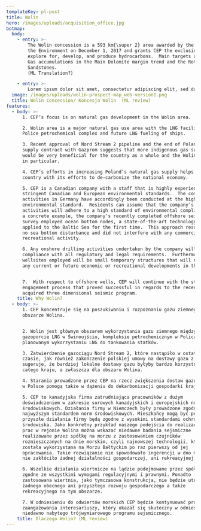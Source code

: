 ```yaml
---
templateKey: pl-post
title: Wolin
hero: /images/uploads/acquisition_office.jpg
botmap:
  body:
    - entry: >-
        The Wolin concession is a 593 km{\super 2} area awarded by the Ministry of
        the Environment on December 1, 2017 and grants CEP the exclusive rights to
        explore for, develop, and produce hydrocarbons.  Main targets are Natural
        Gas accumulations in the Main Dolomite margin trend and the Rotliegend
        Sandstones.
        (ML Translation?)

    - entry: >-
        Lorem ipsum dolor sit amet, consectetur adipiscing elit, sed do eiusmod tempor incididunt ut labore et dolore magna aliqua. Id velit ut tortor pretium. Fusce ut placerat orci nulla pellentesque dignissim. In hac habitasse platea dictumst vestibulum rhoncus est pellentesque. Consectetur lorem donec massa sapien faucibus et. Non tellus orci ac auctor augue mauris augue neque gravida. Ac tortor vitae purus faucibus ornare suspendisse. Maecenas volutpat blandit aliquam etiam erat. Sed odio morbi quis commodo. Nibh nisl condimentum id venenatis a condimentum vitae sapien. Est placerat in egestas erat imperdiet. In cursus turpis massa tincidunt. Orci a scelerisque purus semper eget duis. In arcu cursus euismod quis viverra nibh.
  image: /images/uploads/wolin-prospect-map_web-version1.png
  title: Wolin Concession/ Koncesja Wolin  (ML review)
features:
  - body: >-
      1. CEP’s focus is on natural gas development in the Wolin area.  

      2. Wolin area is a major natural gas use area with the LNG facility, the
      Police petrochemical complex and future LNG fueling of ships.

      3. Recent approval of Nord Stream 2 pipeline and the end of Poland’s gas
      supply contract with Gazprom suggests that more indigenous gas supply
      would be very beneficial for the country as a whole and the Wolin region
      in particular.   

      4. CEP’s efforts in increasing Poland’s natural gas supply helps the
      country with its efforts to de-carbonize the national economy.

      5. CEP is a Canadian company with a staff that is highly experienced with
      stringent Canadian and European environmental standards.  The company’s
      activities in Germany have accordingly been conducted at the highest
      environmental standard.  Residents can assume that the company’s future
      activities will adhere to a high standard of environmental compliance.  As
      a concrete example, the company’s recently completed offshore seismic
      survey employed ocean bottom nodes, a state-of-the-art technology that was
      applied to the Baltic Sea for the first time.  This approach resulted in
      no sea bottom disturbance and did not interfere with any commercial or
      recreational activity.

      6. Any onshore drilling activities undertaken by the company will be in
      compliance with all regulatory and legal requirements.  Furthermore, the
      wellsites employed will be small temporary structures that will not impede
      any current or future economic or recreational developments in the area.


      7.  With respect to offshore wells, CEP will continue with the stakeholder
      engagement process that proved successful in regards to the recently
      acquired three dimensional seismic program.
    title: Why Wolin?
  - body: >-
      1. CEP koncentruje się na poszukiwaniu i rozpoznaniu gazu ziemnego na
      obszarze Wolina.


      2. Wolin jest głównym obszarem wykorzystania gazu ziemnego między innymi w
      gazoporcie LNG w Świnoujściu, kompleksie petrochemicznym w Policach oraz
      planowanym wykorzystaniu LNG do tankowania statków.

      3. Zatwierdzenie gazociągu Nord Stream 2, które nastąpiło w ostatnim
      czasie, jak również zakończenie polskiej umowy na dostawy gazu z Gazpromem
      sugeruje, że bardziej lokalne dostawy gazu byłyby bardzo korzystne dla
      całego kraju, a zwłaszcza dla obszaru Wolina.

      4. Starania prowadzone przez CEP na rzecz zwiększenia dostaw gazu ziemnego
      w Polsce pomogą także w dążeniu do dekarbonizacji gospodarki krajowej.

      5. CEP to kanadyjska firma zatrudniająca pracowników z dużym
      doświadczeniem w zakresie surowych kanadyjskich i europejskich norm
      środowiskowych. Działania firmy w Niemczech były prowadzone zgodnie z
      najwyższym standardem norm środowiskowych. Mieszkańcy mogą być pewni, że
      przyszłe działania firmy będą zgodne z wysokimi standardami ochrony
      środowiska. Jako konkretny przykład naszego podejścia do realizacji takich
      prac w rejonie Wolina można wskazać niedawne badania sejsmiczne
      realizowane przez spółkę na morzu z zastosowaniem czujników
      rozmieszczanych na dnie morskim, czyli najnowszej technologii, która
      została wykorzystana na Morzu Bałtyckim po raz pierwszy od jej
      opracowania. Takie rozwiązanie nie spowodowało ingerencji w dno morskie i
      nie zakłóciło żadnej działalności gospodarczej, ani rekreacyjnej.

      6. Wszelkie działania wiertnicze na lądzie podejmowane przez spółkę będą
      zgodne ze wszystkimi wymogami regulacyjnymi i prawnymi. Ponadto
      zastosowana wiertnia, jako tymczasowa konstrukcja, nie będzie utrudniać
      żadnego obecnego ani przyszłego rozwoju gospodarczego a także
      rekreacyjnego na tym obszarze.

      7. W odniesieniu do odwiertów morskich CEP będzie kontynuować proces
      zaangażowania interesariuszy, który okazał się skuteczny w odniesieniu do
      niedawno nabytego trójwymiarowego programu sejsmicznego.
    title: Dlaczego Wolin? (ML review)
---
```

